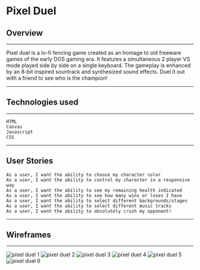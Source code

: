 # Pixel Duel


## Overview
---

Pixel duel is a lo-fi fencing game created as an homage to old freeware games of the early DOS gaming era.  It features a simultaneous 2 player VS mode played side by side on a single keyboard.  The gameplay is enhanced by an 8-bit inspired sountrack and synthesized sound effects.  Duel it out with a friend to see who is the champion!

---
## Technologies used
---
    HTML
    Canvas
    Javascript
    CSS
---

## User Stories



    As a user, I want the ability to choose my character color
    As a user, I want the ability to control my character in a responsive way
    As a user, I want the ability to see my remaining health indicated
    As a user, I want the ability to see how many wins or loses I have
    As a user, I want the ability to select different backgrounds/stages
    As a user, I want the ability to select different music tracks
    As a user, I want the ability to absolutely crush my opponent!

---

## Wireframes
---

![pixel duel 1](https://i.imgur.com/PYOoopK.jpeg)
![pixel duel 2](https://i.imgur.com/D9TKe5A.jpeg)
![pixel duel 3](https://i.imgur.com/qxxwraB.jpeg)
![pixel duel 4](https://i.imgur.com/U0O1t2L.jpeg)
![pixel duel 5](https://i.imgur.com/83vgGp8.jpeg)
![pixel duel 6](https://i.imgur.com/y3YSNd7.jpeg)